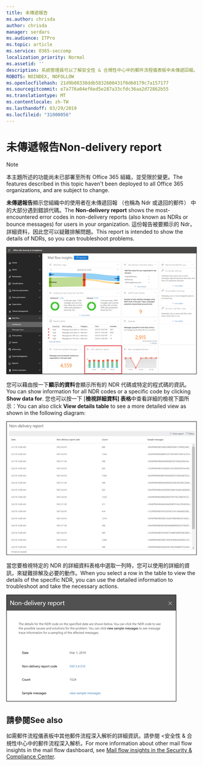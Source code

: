 ```yaml
---
title: 未傳遞報告
ms.author: chrisda
author: chrisda
manager: serdars
ms.audience: ITPro
ms.topic: article
ms.service: O365-seccomp
localization_priority: Normal
ms.assetid: ''
description: 系統管理員可以了解安全性 & 合規性中心中的郵件流程儀表板中未傳遞回報。
ROBOTS: NOINDEX, NOFOLLOW
ms.openlocfilehash: 21d9b08330ddb5832600431f0d60179c7a157177
ms.sourcegitcommit: e7a776a04ef6ed5e287a33cfdc36aa2d72862b55
ms.translationtype: MT
ms.contentlocale: zh-TW
ms.lasthandoff: 03/29/2019
ms.locfileid: "31000056"
---
```

# <a name="non-delivery-report"></a><span data-ttu-id="b800d-103">未傳遞報告</span><span class="sxs-lookup"><span data-stu-id="b800d-103">Non-delivery report</span></span>

> [!NOTE]
> <span data-ttu-id="b800d-104">本主題所述的功能尚未已部署至所有 Office 365 組織，並受限於變更。</span><span class="sxs-lookup"><span data-stu-id="b800d-104">The features described in this topic haven't been deployed to all Office 365 organizations, and are subject to change.</span></span>

<span data-ttu-id="b800d-105">**未傳遞報告**顯示您組織中的使用者在未傳遞回報 （也稱為 Ndr 或退回的郵件） 中的大部分遇到錯誤代碼。</span><span class="sxs-lookup"><span data-stu-id="b800d-105">The **Non-delivery report** shows the most-encountered error codes in non-delivery reports (also known as NDRs or bounce messages) for users in your organization.</span></span> <span data-ttu-id="b800d-106">這份報告被要顯示的 Ndr，詳細資料，因此您可以疑難排解問題。</span><span class="sxs-lookup"><span data-stu-id="b800d-106">This report is intended to show the details of NDRs, so you can troubleshoot problems.</span></span>

![在郵件流程儀表板中安全性 & 合規性中心中未傳遞報告](media/non-delivery-report-selected.png)

<span data-ttu-id="b800d-108">您可以藉由按一下**顯示的資料**會顯示所有的 NDR 代碼或特定的程式碼的資訊。</span><span class="sxs-lookup"><span data-stu-id="b800d-108">You can show information for all NDR codes or a specific code by clicking **Show data for**.</span></span> <span data-ttu-id="b800d-109">您也可以按一下 [**檢視詳細資料] 表格**中查看詳細的檢視下圖所示：</span><span class="sxs-lookup"><span data-stu-id="b800d-109">You can also click **View details table** to see a more detailed view as shown in the following diagram:</span></span>

![未傳遞報告中檢視詳細資料表格](media/non-delivery-report-view-details-table.png)

<span data-ttu-id="b800d-111">當您要檢視特定的 NDR 的詳細資料表格中選取一列時，您可以使用的詳細的資訊，來疑難排解及必要的動作。</span><span class="sxs-lookup"><span data-stu-id="b800d-111">When you select a row in the table to view the details of the specific NDR, you can use the detailed information to troubleshoot and take the necessary actions.</span></span>

![未傳遞報告中的 [明細] 資料表中選取一列](media/non-delivery-report-details-table-select-row.png)

## <a name="see-also"></a><span data-ttu-id="b800d-113">請參閱</span><span class="sxs-lookup"><span data-stu-id="b800d-113">See also</span></span>

<span data-ttu-id="b800d-114">如需郵件流程儀表板中其他郵件流程深入解析的詳細資訊，請參閱 <<c0>安全性 &amp; 合規性中心中的郵件流程深入解析。</span><span class="sxs-lookup"><span data-stu-id="b800d-114">For more information about other mail flow insights in the mail flow dashboard, see [Mail flow insights in the Security & Compliance Center](mail-flow-insights-v2.md).</span></span>
